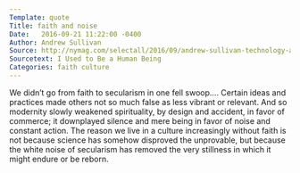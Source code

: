 ```yaml
---
Template: quote
Title: faith and noise
Date:   2016-09-21 11:22:00 -0400
Author: Andrew Sullivan
Source: http://nymag.com/selectall/2016/09/andrew-sullivan-technology-almost-killed-me.html
Sourcetext: I Used to Be a Human Being
Categories: faith culture
---
```


We didn’t go from faith to secularism in one fell swoop.... 
Certain ideas and practices made others not so much false as less vibrant or relevant. 
And so modernity slowly weakened spirituality, by design and accident, in favor of commerce; 
it downplayed silence and mere being in favor of noise and constant action. 
The reason we live in a culture increasingly without faith is not because science has somehow disproved the unprovable, 
but because the white noise of secularism has removed the very stillness in which it might endure or be reborn.